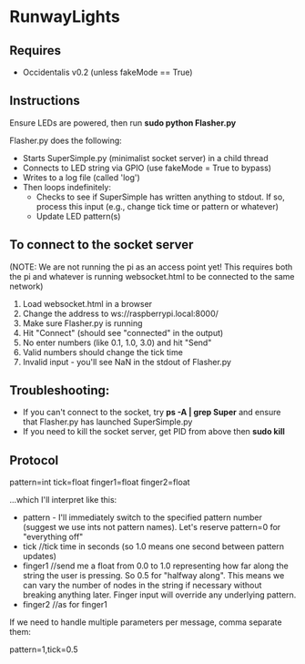 RunwayLights
============

Requires
--------
* Occidentalis v0.2 (unless fakeMode == True)

Instructions
------------
Ensure LEDs are powered, then run **sudo python Flasher.py**

Flasher.py does the following:
* Starts SuperSimple.py (minimalist socket server) in a child thread
* Connects to LED string via GPIO (use fakeMode = True to bypass)
* Writes to a log file (called 'log')
* Then loops indefinitely:
  * Checks to see if SuperSimple has written anything to stdout. If so, process this input (e.g., change tick time or pattern or whatever)
  * Update LED pattern(s)

To connect to the socket server
-------------------------------

(NOTE: We are not running the pi as an access point yet! This requires both the pi and whatever is running websocket.html to be connected to the same network)

1. Load websocket.html in a browser
2. Change the address to ws://raspberrypi.local:8000/
3. Make sure Flasher.py is running
4. Hit "Connect" (should see "connected" in the output)
5. No enter numbers (like 0.1, 1.0, 3.0) and hit "Send"
 1. Valid numbers should change the tick time
 2. Invalid input - you'll see NaN in the stdout of Flasher.py
 

Troubleshooting:
----------------
* If you can't connect to the socket, try **ps -A | grep Super** and ensure that Flasher.py has launched SuperSimple.py
* If you need to kill the socket server, get PID from above then **sudo kill <pid>**

Protocol
--------
 pattern=int
 tick=float
 finger1=float
 finger2=float

...which I'll interpret like this:

* pattern - I'll immediately switch to the specified pattern number (suggest we use ints not pattern names). Let's reserve pattern=0 for "everything off"
* tick //tick time in seconds (so 1.0 means one second between pattern updates)
* finger1 //send me a float from 0.0 to 1.0 representing how far along the string the user is pressing. So 0.5 for "halfway along". This means we can vary the number of nodes in the string if necessary without breaking anything later. Finger input will override any underlying pattern.
* finger2 //as for finger1

If we need to handle multiple parameters per message, comma separate them:

pattern=1,tick=0.5

